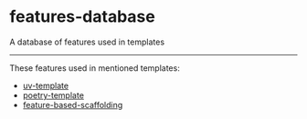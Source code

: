 # features-database
A database of features used in templates

---

These features used in mentioned templates:
- [uv-template]()
- [poetry-template]()
- [feature-based-scaffolding]()
